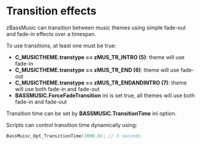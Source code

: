 # Transition effects
zBassMusic can transition between music themes using simple fade-out and fade-in effects over a timespan.

To use transitions, at least one must be true:
* **C_MUSICTHEME.transtype == zMUS_TR_INTRO (5)**: theme will use fade-in
* **C_MUSICTHEME.transtype == zMUS_TR_END (6)**: theme will use fade-out
* **C_MUSICTHEME.transtype == zMUS_TR_ENDANDINTRO (7)**: theme will use both fade-in and fade-out
* **BASSMUSIC.ForceFadeTransition** ini is set true, all themes will use both fade-in and fade-out

Transition time can be set by **BASSMUSIC.TransitionTime** ini option.

Scripts can control transition time dynamically using:
```cpp
BassMuisc_Opt_TransitionTime(3000.0); // 3 seconds
```